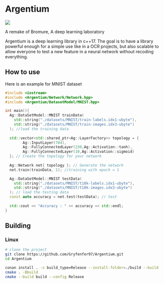 # Argentium
![](https://github.com/Gryfenfer97/Argentium/workflows/dataset_test/badge.svg?barnch=master)

A remake of Bromure, A deep learning laboratory

Argentium is a deep learning library in c++17. The goal is to have a library powerful enough for a simple use like in a OCR projects, but also scalable to allow everyone to test a new feature in a neural network without recoding everything.

## How to use

Here is an example for MNIST dataset

```cpp
#include <iostream>
#include <Argentium/Network/Network.hpp>
#include <Argentium/DatasetModel/MNIST.hpp>

int main(){
  Ag::DataSetModel::MNIST trainData(
    std::string("./datasets/MNIST/train-labels.idx1-ubyte"),
    std::string("./datasets/MNIST/train-images.idx3-ubyte")
  ); //load the training data
  
  std::vector<std::shared_ptr<Ag::LayerFactory>> topology = {
        Ag::InputLayer(784),
        Ag::FullyConnectedLayer(230,Ag::Activation::tanh),
        Ag::FullyConnectedLayer(10,Ag::Activation::sigmoid)
  }; // Create the topology for your network
  
  Ag::Network net{ topology }; // Generate the network
  net.train(trainData, 1); //training with epoch = 1

  Ag::DataSetModel::MNIST testData(
    std::string("./datasets/MNIST/t10k-labels.idx1-ubyte"),
    std::string("./datasets/MNIST/t10k-images.idx3-ubyte")
  ); // load the testing data
  const auto accuracy = net.test(testData); // test
  
  std::cout << "Accuracy : " << accuracy << std::endl;
}
```

## Building

### Linux

```bash
# clone the project
git clone https://github.com/Gryfenfer97/Argentium.git
cd Argentium

conan install . -s build_type=Release --install-folder=./build --build missing #if you want to install GTest
cmake . -Bbuild
cmake --build build --config Release
```
